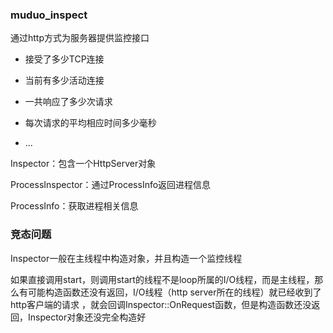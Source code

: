 ### muduo_inspect

通过http方式为服务器提供监控接口

* 接受了多少TCP连接

* 当前有多少活动连接

* 一共响应了多少次请求

* 每次请求的平均相应时间多少毫秒

* ...

Inspector：包含一个HttpServer对象

ProcessInspector：通过ProcessInfo返回进程信息

ProcessInfo：获取进程相关信息

### 竞态问题

Inspector一般在主线程中构造对象，并且构造一个监控线程

如果直接调用start，则调用start的线程不是loop所属的I/O线程，而是主线程，那么有可能构造函数还没有返回，I/O线程（http server所在的线程）就已经收到了http客户端的请求 ，就会回调Inspector::OnRequest函数，但是构造函数还没返回，Inspector对象还没完全构造好